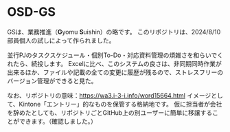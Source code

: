 # OSD-GS

GSは、業務推進（**G**yomu **S**uishin）の略です。
このリポジトリは、2024/8/10部員個人の試しによって作られました。

並行PJのタスクスケジュール・個別To-Do・対応資料管理の煩雑さを和らいでくれたら、続投します。
Excelに比べ、このシステムの良さは、非同期同時作業が出来るほか、ファイルや記載の全ての変更に履歴が残るので、ストレスフリーのバージョン管理ができると見た。

なお、リポジトリの意味：https://wa3.i-3-i.info/word15664.html
イメージとして、Kintone「エントリー」的なものを保管する格納地です。
仮に担当者が会社を辞めたとしても、リポジトリごとGitHub上の別ユーザーに簡単に移譲することができます。（確認しました。）
